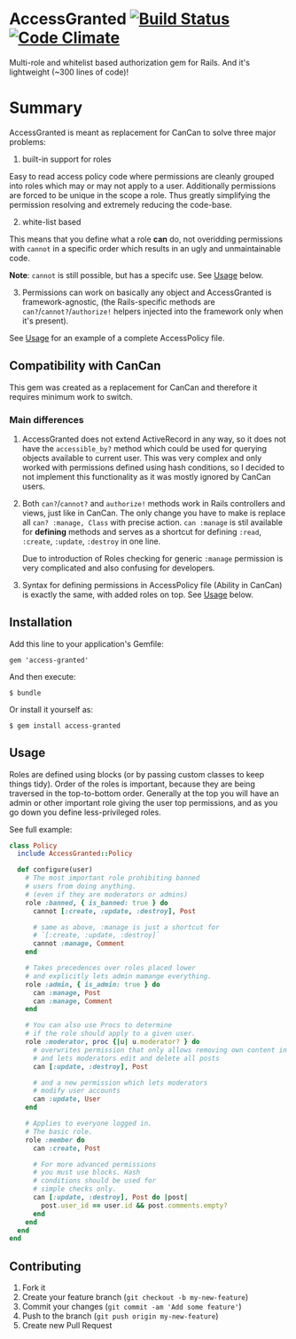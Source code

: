 # AccessGranted [![Build Status](https://travis-ci.org/pokonski/access-granted.png?branch=master)](https://travis-ci.org/pokonski/access-granted) [![Code Climate](https://codeclimate.com/github/pokonski/access-granted.png)](https://codeclimate.com/github/pokonski/access-granted)

Multi-role and whitelist based authorization gem for Rails. And it's lightweight (~300 lines of code)!

# Summary

AccessGranted is meant as replacement for CanCan to solve three major problems:

1. built-in support for roles

  Easy to read access policy code where permissions are cleanly grouped into roles which may or may not apply to a user.
  Additionally permissions are forced to be unique in the scope a role. Thus greatly simplifying the
  permission resolving and extremely reducing the code-base.

2. white-list based

  This means that you define what a role **can** do,
  not overidding permissions with `cannot` in a specific order which results in an ugly and unmaintainable code.

  **Note**: `cannot` is still possible, but has a specifc use. See [Usage](#usage) below.

3. Permissions can work on basically any object and AccessGranted is framework-agnostic,
   (the Rails-specific methods are `can?`/`cannot?`/`authorize!` helpers injected
   into the framework only when it's present).

See [Usage](#usage) for an example of a complete AccessPolicy file.

## Compatibility with CanCan

This gem was created as a replacement for CanCan and therefore it requires minimum work to switch.

### Main differences

1. AccessGranted does not extend ActiveRecord in any way, so it does not have the `accessible_by?`
   method which could be used for querying objects available to current user.
   This was very complex and only worked with permissions defined using hash conditions, so
   I decided to not implement this functionality as it was mostly ignored by CanCan users.

2. Both `can?`/`cannot?` and `authorize!` methods work in Rails controllers and views, just like in CanCan.
   The only change you have to make is replace all `can? :manage, Class` with precise action.
   `can :manage` is stil available for **defining** methods and serves as a shortcut for defining `:read`, `:create`, `:update`, `:destroy`
   in one line.

   Due to introduction of Roles checking for generic `:manage` permission is very complicated and also confusing for developers.

3. Syntax for defining permissions in AccessPolicy file (Ability in CanCan) is exactly the same,
   with added roles on top. See [Usage](#usage) below.


## Installation

Add this line to your application's Gemfile:

    gem 'access-granted'

And then execute:

    $ bundle

Or install it yourself as:

    $ gem install access-granted

## Usage

Roles are defined using blocks (or by passing custom classes to keep things tidy).
Order of the roles is important, because they are being traversed in the top-to-bottom order. Generally at the top you will have
an admin or other important role giving the user top permissions, and as you go down you define less-privileged roles.

See full example:

```ruby
class Policy
  include AccessGranted::Policy

  def configure(user)
    # The most important role prohibiting banned
    # users from doing anything.
    # (even if they are moderators or admins)
    role :banned, { is_banned: true } do
      cannot [:create, :update, :destroy], Post

      # same as above, :manage is just a shortcut for
      # `[:create, :update, :destroy]`
      cannot :manage, Comment
    end

    # Takes precedences over roles placed lower
    # and explicitly lets admin mamange everything.
    role :admin, { is_admin: true } do
      can :manage, Post
      can :manage, Comment
    end

    # You can also use Procs to determine
    # if the role should apply to a given user.
    role :moderator, proc {|u| u.moderator? } do
      # overwrites permission that only allows removing own content in :member
      # and lets moderators edit and delete all posts
      can [:update, :destroy], Post

      # and a new permission which lets moderators
      # modify user accounts
      can :update, User
    end

    # Applies to everyone logged in.
    # The basic role.
    role :member do
      can :create, Post

      # For more advanced permissions
      # you must use blocks. Hash
      # conditions should be used for
      # simple checks only.
      can [:update, :destroy], Post do |post|
        post.user_id == user.id && post.comments.empty?
      end
    end
  end
end
```


## Contributing

1. Fork it
2. Create your feature branch (`git checkout -b my-new-feature`)
3. Commit your changes (`git commit -am 'Add some feature'`)
4. Push to the branch (`git push origin my-new-feature`)
5. Create new Pull Request
